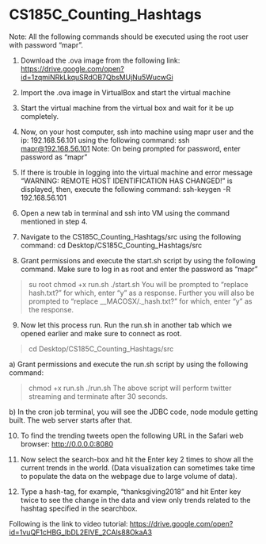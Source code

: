 # CS185C_Counting_Hashtags

Note: All the following commands should be executed using the root user with password “mapr”.
1. Download the .ova image from the following link:
https://drive.google.com/open?id=1zqmiNRkLkquSRdOB7QbsMUjNu5WucwGi

2. Import the .ova image in VirtualBox and start the virtual machine

3. Start the virtual machine from the virtual box and wait for it be up completely.

4. Now, on your host computer, ssh into machine using mapr user and the ip: 192.168.56.101 using the following command:
ssh mapr@192.168.56.101 
Note: On being prompted for password, enter password as “mapr”

5. If there is trouble in logging into the virtual machine and error message “WARNING: REMOTE HOST IDENTIFICATION HAS CHANGED!” is displayed, then,  execute the following command:
ssh-keygen -R 192.168.56.101 

6. Open a new tab in terminal and ssh into VM using the command mentioned in step 4.

7. Navigate to the CS185C_Counting_Hashtags/src using the following command:
cd Desktop/CS185C_Counting_Hashtags/src

8. Grant permissions and execute the start.sh script by using the following command. Make sure to log in as root and enter the password as “mapr”
>su root
>chmod +x run.sh
>./start.sh
>You will be prompted to “replace hash.txt?” for which, enter “y” as a response.
>Further you will also be prompted to “replace __MACOSX/._hash.txt?” for which, enter “y” as the response.

9. Now let this process run. Run the run.sh in another tab which we opened earlier and make sure to connect as root. 
>cd Desktop/CS185C_Counting_Hashtags/src

a) Grant permissions and execute the run.sh script by using the following command:
>chmod +x run.sh
>./run.sh
The above script will perform twitter streaming and terminate after 30 seconds.

b) In the cron job terminal, you will see the JDBC code, node module getting built. The web server starts after that.

 10.   To find the trending tweets open the following URL in the Safari web    browser:
	http://0.0.0.0:8080
     
11. Now select the search-box and hit the Enter key 2 times to show all the current trends in the world. (Data visualization can sometimes take time to populate the data on the webpage due to large volume of data).

12.  Type a hash-tag, for example, “thanksgiving2018” and hit Enter key twice to see the change in the data and view only trends related to the hashtag specified in the searchbox.


Following is the link to video tutorial:
https://drive.google.com/open?id=1vuQF1cHBG_lbDL2EIVE_2CAls88OkaA3



